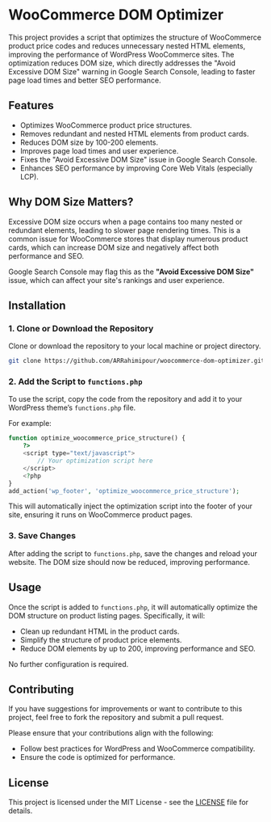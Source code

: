 # WooCommerce DOM Optimizer

This project provides a script that optimizes the structure of WooCommerce product price codes and reduces unnecessary nested HTML elements, improving the performance of WordPress WooCommerce sites. The optimization reduces DOM size, which directly addresses the "Avoid Excessive DOM Size" warning in Google Search Console, leading to faster page load times and better SEO performance.

## Features

- Optimizes WooCommerce product price structures.
- Removes redundant and nested HTML elements from product cards.
- Reduces DOM size by 100-200 elements.
- Improves page load times and user experience.
- Fixes the "Avoid Excessive DOM Size" issue in Google Search Console.
- Enhances SEO performance by improving Core Web Vitals (especially LCP).

## Why DOM Size Matters?

Excessive DOM size occurs when a page contains too many nested or redundant elements, leading to slower page rendering times. This is a common issue for WooCommerce stores that display numerous product cards, which can increase DOM size and negatively affect both performance and SEO.

Google Search Console may flag this as the **"Avoid Excessive DOM Size"** issue, which can affect your site's rankings and user experience.

## Installation

### 1. Clone or Download the Repository

Clone or download the repository to your local machine or project directory.

```bash
git clone https://github.com/ARRahimipour/woocommerce-dom-optimizer.git
```

### 2. Add the Script to `functions.php`

To use the script, copy the code from the repository and add it to your WordPress theme’s `functions.php` file.

For example:

```php
function optimize_woocommerce_price_structure() {
    ?>
    <script type="text/javascript">
        // Your optimization script here
    </script>
    <?php
}
add_action('wp_footer', 'optimize_woocommerce_price_structure');
```

This will automatically inject the optimization script into the footer of your site, ensuring it runs on WooCommerce product pages.

### 3. Save Changes

After adding the script to `functions.php`, save the changes and reload your website. The DOM size should now be reduced, improving performance.

## Usage

Once the script is added to `functions.php`, it will automatically optimize the DOM structure on product listing pages. Specifically, it will:

- Clean up redundant HTML in the product cards.
- Simplify the structure of product price elements.
- Reduce DOM elements by up to 200, improving performance and SEO.

No further configuration is required.

## Contributing

If you have suggestions for improvements or want to contribute to this project, feel free to fork the repository and submit a pull request.

Please ensure that your contributions align with the following:

- Follow best practices for WordPress and WooCommerce compatibility.
- Ensure the code is optimized for performance.

## License

This project is licensed under the MIT License - see the [LICENSE](LICENSE) file for details.
